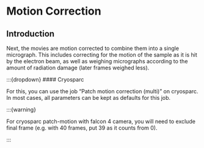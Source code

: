 # Motion Correction

## Introduction

Next, the movies are motion corrected to combine them into a single micrograph. This includes correcting for the motion of the sample as it is hit by the electron beam, as well as weighing micrographs according to the amount of radiation damage (later frames weighed less). 

:::{dropdown}  #### Cryosparc

For this, you can use the job “Patch motion correction (multi)” on cryosparc. In most cases, all parameters can be kept as defaults for this job.

:::{warning}

For cryosparc patch-motion with falcon 4 camera, you will need to exclude final frame (e.g. with 40 frames, put 39 as it counts from 0).

:::

